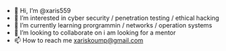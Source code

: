 - 👋 Hi, I’m @xaris559
- 👀 I’m interested in cyber security / penetration testing / ethical hacking
- 🌱 I’m currently learning prorgrammin / networks / operation systems
- 💞️ I’m looking to collaborate on i am looking for a mentor
- 📫 How to reach me xariskoump@gmail.com

<!---
xaris559/xaris559 is a ✨ special ✨ repository because its `README.md` (this file) appears on your GitHub profile.
You can click the Preview link to take a look at your changes.
--->
